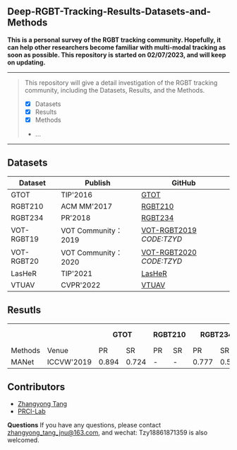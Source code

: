 ## Deep-RGBT-Tracking-Results-Datasets-and-Methods

**This is a personal survey of the RGBT tracking community. 
Hopefully, it can help other researchers become familiar with multi-modal tracking as soon as possible.
This repository is started on 02/07/2023, and will keep on updating.**

-----
>This repository will give a detail investigation of the RGBT tracking community, including the Datasets, Results, and the Methods.
> 
>  - [x] Datasets
>  - [x] Results
>  - [x] Methods
>  -  ...
-----

## Datasets

| Dataset | Publish  | GitHub|
|--|--|--|
| GTOT | TIP'2016 | [GTOT](https://pan.baidu.com/s/1QNidEo-HepRaS6OIZr7-Cw) |
| RGBT210| ACM MM'2017 | [RGBT210](https://drive.google.com/file/d/0B3i2rdXLNbdUTkhsLVRwcTBTMlU/view?resourcekey=0-vytg_w3hqlQfLhoiS2J8Dg) |
| RGBT234| PR'2018 | [RGBT234](https://sites.google.com/view/ahutracking001/)|
| VOT-RGBT19| VOT Community：2019 |[VOT-RGBT2019](https://pan.baidu.com/s/1kYnTTWF9LIkrCH4NNsSlFQ) *CODE:TZYD* |
| VOT-RGBT20|VOT Community： 2020 | [VOT-RGBT2020](https://pan.baidu.com/s/1fNgAVk4siqP2p-b1M2ZGmg ) *CODE:TZYD*|
| LasHeR| TIP'2021 | [LasHeR](https://github.com/BUGPLEASEOUT/LasHeR) |
| VTUAV| CVPR'2022 |[VTUAV](https://zhang-pengyu.github.io/DUT-VTUAV/) |

## Resutls

<table>
    <tr> 
        <th colspan="1"></th> 
        <th colspan="1"></th> 
        <th colspan="2">GTOT</th> 
        <th colspan="2">RGBT210</th> 
        <th colspan="2">RGBT234</th> 
        <th colspan="3">LasHeR</th> 
        <th colspan="3">VTUAV</th> 
        <th colspan="3">VOT-RGBT2019</th> 
        <th colspan="3">VOT-RGBT2020</th> 
    </tr>
    <tr>
    	<td> Methods</td>
    	<td>Venue</td>
    	<td> PR</td>
    	<td> SR</td>
    	<td> PR</td>
    	<td> SR</td>
       	<td> PR</td>
    	<td> SR</td>
    	<td> PR</td>
    	<td> NPR</td>
    	<td> SR</td>
    	<td> PR</td>
    	<td> NPR</td>
    	<td> SR</td>
       	<td> R</td>
    	<td> A</td>
    	<td> EAO</td>
    	<td> R</td>
    	<td> A</td>
    	<td> EAO</td> 	
    </tr>
    <tr> 
    	<td> MANet </td>
    	<td> ICCVW'2019</td>
    	<td> 0.894</td>
    	<td> 0.724</td>
    	<td> -</td>
    	<td> -</td>
    	<td> 0.777</td>
    	<td> 0.539</td>
    	<td> 0.457</td>
    	<td> -</td>
    	<td> 0.330</td>
       	<td> 0.582</td>
    	<td> 0.701</td>
    	<td> 0.346</td>
        <td> -</td>
    	<td> -</td>
    	<td> -</td>
    </tr>
</table>

## Contributors
- [Zhangyong Tang](https://github.com/Zhangyong_Tang)
- [PRCI-Lab](https://github.com/PRCI-Lab)

**Questions**
If you have any questions, please contact zhangyong_tang_jnu@163.com, and wechat: Tzy18861871359  is also welcomed.



 
